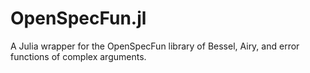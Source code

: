 # OpenSpecFun.jl

A Julia wrapper for the OpenSpecFun library of Bessel, Airy, and error functions of complex arguments.
